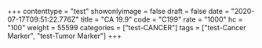 +++
contenttype = "test"
showonlyimage = false
draft = false
date = "2020-07-17T09:51:22.776Z"
title = "CA 19.9"
code = "C199"
rate = "1000"
hc = "100"
weight = 55599
categories = ["test-CANCER"]
tags = ["test-Cancer Marker", "test-Tumor Marker"]
+++

